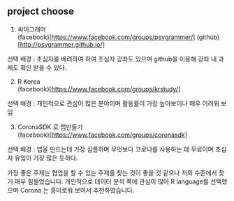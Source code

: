 ## project choose

1. 싸이그래머   
   (facebook)[https://www.facebook.com/groups/psygrammer/]
   (github)[http://psygrammer.github.io/]
   
선택 배경 : 
초심자를 배려하여 하여 초심자 강좌도 있으며 github을 이용해 강좌 내 과제도 확인 받을 수 있다. 

2. R Korea   
   (facebook)[https://www.facebook.com/groups/krstudy/]
   
선택 배경 : 
개인적으로 관심이 많은 분야이며 활동률이 가장 높아보이나 매우 어려워 보임

3. CoronaSDK 로 앱만들기  
   (facebook)[https://www.facebook.com/groups/coronasdk]

선택 배경 : 
앱을 만드는데 가장 심플하며 무엇보다 코로나를 사용하는 데 무료이며 초심자 유입이 가장 많은 듯하다.


 가장 좋은 주제는 협업을 할 수 있는 주제를 찾는 것이 좋을 것 같으나 저희 수준에서 찾기 매우 힘들었습니다. 
 개인적으로 데이터 분석 쪽에 관심이 많아 R language를 선택했으며 Corona 는 흥미로워 보여서 추천하였습니다.
